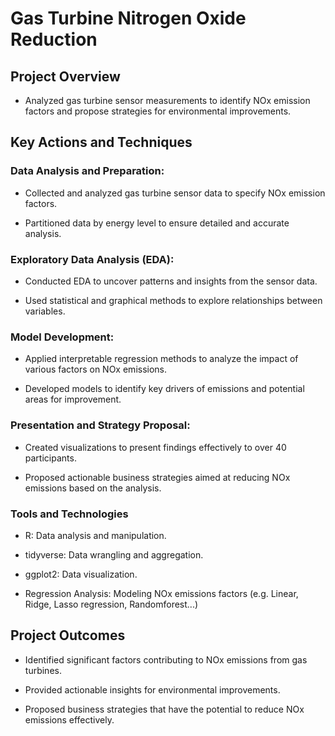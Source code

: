 # Gas Turbine Nitrogen Oxide Reduction

## Project Overview

- Analyzed gas turbine sensor measurements to identify NOx emission factors and propose strategies for environmental improvements.

## Key Actions and Techniques

### Data Analysis and Preparation:

- Collected and analyzed gas turbine sensor data to specify NOx emission factors.

- Partitioned data by energy level to ensure detailed and accurate analysis.

### Exploratory Data Analysis (EDA):

- Conducted EDA to uncover patterns and insights from the sensor data.

- Used statistical and graphical methods to explore relationships between variables.

### Model Development:

- Applied interpretable regression methods to analyze the impact of various factors on NOx emissions.

- Developed models to identify key drivers of emissions and potential areas for improvement.

### Presentation and Strategy Proposal:

- Created visualizations to present findings effectively to over 40 participants.

- Proposed actionable business strategies aimed at reducing NOx emissions based on the analysis.

### Tools and Technologies

- R: Data analysis and manipulation.

- tidyverse: Data wrangling and aggregation.

- ggplot2: Data visualization.

- Regression Analysis: Modeling NOx emissions factors (e.g. Linear, Ridge, Lasso regression, Randomforest...)

## Project Outcomes

- Identified significant factors contributing to NOx emissions from gas turbines.

- Provided actionable insights for environmental improvements.

- Proposed business strategies that have the potential to reduce NOx emissions effectively.
